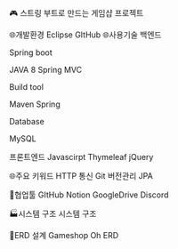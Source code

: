 🎮
스트링 부트로 만드는 게임샵 프로젝트

🌐개발환경
Eclipse
GItHub
🌐사용기술
백엔드


Spring boot

JAVA 8
Spring MVC

Build tool

Maven
Spring

Database

MySQL

프론트엔드
Javascirpt
Thymeleaf
jQuery

🌐주요 키워드
HTTP 통신
Git 버전관리
JPA

📧협업툴
GItHub
Notion
GoogleDrive
Discord

🏭시스템 구조
시스템 구조



🔗ERD 설계
Gameshop Oh ERD

